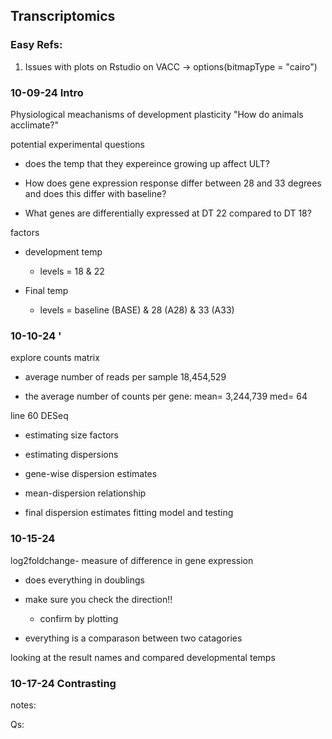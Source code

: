 ## Transcriptomics

### Easy Refs:

1.  Issues with plots on Rstudio on VACC -\> options(bitmapType = "cairo")

### 

### 10-09-24 Intro

Physiological meachanisms of development plasticity "How do animals acclimate?"

potential experimental questions

-   does the temp that they expereince growing up affect ULT?

-   How does gene expression response differ between 28 and 33 degrees and does this differ with baseline?

-   What genes are differentially expressed at DT 22 compared to DT 18?

factors

-   development temp

    -   levels = 18 & 22

-   Final temp

    -   levels = baseline (BASE) & 28 (A28) & 33 (A33)

### 10-10-24 '

explore counts matrix

-   average number of reads per sample 18,454,529

-   the average number of counts per gene: mean= 3,244,739 med= 64

line 60 DESeq

-   estimating size factors

-   estimating dispersions

-   gene-wise dispersion estimates

-   mean-dispersion relationship

-   final dispersion estimates fitting model and testing

### 10-15-24

log2foldchange- measure of difference in gene expression

-   does everything in doublings

-   make sure you check the direction!!

    -   confirm by plotting

<!-- -->

-   everything is a comparason between two catagories

looking at the result names and compared developmental temps

### 10-17-24 Contrasting 

notes:

Qs:
